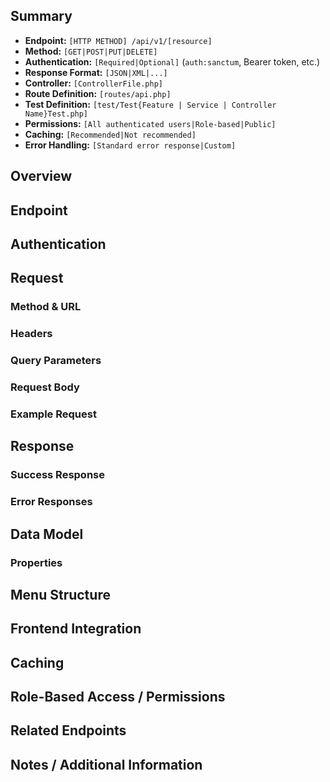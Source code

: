 ## Summary

* **Endpoint:** `[HTTP METHOD] /api/v1/[resource]`
* **Method:** `[GET|POST|PUT|DELETE]`
* **Authentication:** `[Required|Optional]` (`auth:sanctum`, Bearer token, etc.)
* **Response Format:** `[JSON|XML|...]`
* **Controller:** `[ControllerFile.php]`
* **Route Definition:** `[routes/api.php]`
* **Test Definition:** `[test/Test{Feature | Service | Controller Name}Test.php]`
* **Permissions:** `[All authenticated users|Role-based|Public]`
* **Caching:** `[Recommended|Not recommended]`
* **Error Handling:** `[Standard error response|Custom]`

## Overview

## Endpoint

## Authentication

## Request
### Method & URL
### Headers
### Query Parameters
### Request Body
### Example Request

## Response
### Success Response
### Error Responses

## Data Model
### Properties

## Menu Structure

## Frontend Integration

## Caching

## Role-Based Access / Permissions

## Related Endpoints

## Notes / Additional Information
